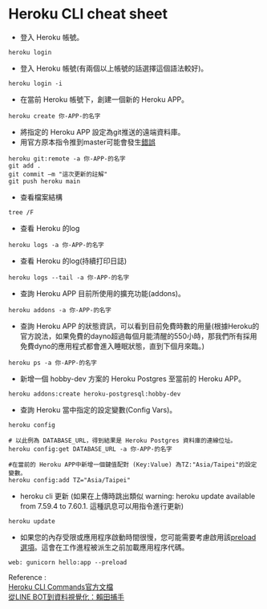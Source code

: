 # Heroku CLI cheat sheet

- 登入 Heroku 帳號。
```
heroku login
```
- 登入 Heroku 帳號(有兩個以上帳號的話選擇這個語法較好)。
```
heroku login -i
```
- 在當前 Heroku 帳號下，創建一個新的 Heroku APP。
```
heroku create 你-APP-的名字
```
- 將指定的 Heroku APP 設定為git推送的遠端資料庫。
- 用官方原本指令推到master可能會發生[錯誤](https://stackoverflow.com/a/66899451)
<!-- - Try Using git push heroku main instead of git push heroku master -->
```
heroku git:remote -a 你-APP-的名字
git add .
git commit –m "這次更新的註解"
git push heroku main    
```
- 查看檔案結構
```
tree /F
```
- 查看 Heroku 的log
```
heroku logs -a 你-APP-的名字
```
- 查看 Heroku 的log(持續打印日誌)
```
heroku logs --tail -a 你-APP-的名字 
```
- 查詢 Heroku APP 目前所使用的擴充功能(addons)。
```
heroku addons -a 你-APP-的名字
```
- 查詢 Heroku APP 的狀態資訊，可以看到目前免費時數的用量(根據Heroku的官方說法，如果免費的dayno超過每個月能清醒的550小時，那我們所有採用免費dyno的應用程式都會進入睡眠狀態，直到下個月來臨。)
```
heroku ps -a 你-APP-的名字
```
- 新增一個 hobby-dev 方案的 Heroku Postgres 至當前的 Heroku APP。
```
heroku addons:create heroku-postgresql:hobby-dev
```
- 查詢 Heroku 當中指定的設定變數(Config Vars)。
```shell
heroku config

# 以此例為 DATABASE_URL，得到結果是 Heroku Postgres 資料庫的連線位址。  
heroku config:get DATABASE_URL -a 你-APP-的名字

#在當前的 Heroku APP中新增一個鍵值配對 (Key:Value) 為TZ:"Asia/Taipei"的設定變數。
heroku config:add TZ="Asia/Taipei"
```
- heroku cli 更新 (如果在上傳時跳出類似 warning: heroku update available from 7.59.4 to 7.60.1. 這種訊息可以用指令進行更新)
```
heroku update
```
- 如果您的內存受限或應用程序啟動時間很慢，您可能需要考慮啟用該[preload選項](https://devcenter.heroku.com/articles/python-gunicorn#advanced-configuration)。這會在工作進程被派生之前加載應用程序代碼。
```
web: gunicorn hello:app --preload
```
Reference :  
[Heroku CLI Commands官方文檔](https://devcenter.heroku.com/articles/heroku-cli-commands)  
[從LINE BOT到資料視覺化：賴田捕手](https://ithelp.ithome.com.tw/users/20120178/ironman/2654?sc=hot)
